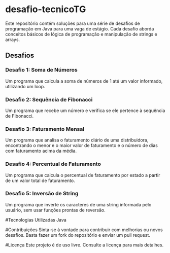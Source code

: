 # desafio-tecnicoTG
Este repositório contém soluções para uma série de desafios de programação em Java para uma vaga de estágio. Cada desafio aborda conceitos básicos de lógica de programação e manipulação de strings e arrays.

## Desafios

### Desafio 1: Soma de Números
Um programa que calcula a soma de números de 1 até um valor informado, utilizando um loop.

### Desafio 2: Sequência de Fibonacci
Um programa que recebe um número e verifica se ele pertence à sequência de Fibonacci.

### Desafio 3: Faturamento Mensal
Um programa que analisa o faturamento diário de uma distribuidora, encontrando o menor e o maior valor de faturamento e o número de dias com faturamento acima da média.

### Desafio 4: Percentual de Faturamento
Um programa que calcula o percentual de faturamento por estado a partir de um valor total de faturamento.

### Desafio 5: Inversão de String
Um programa que inverte os caracteres de uma string informada pelo usuário, sem usar funções prontas de reversão.

#Tecnologias Utilizadas
Java

#Contribuições
Sinta-se à vontade para contribuir com melhorias ou novos desafios. Basta fazer um fork do repositório e enviar um pull request.

#Licença
Este projeto é de uso livre. Consulte a licença para mais detalhes.
